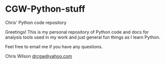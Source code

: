 CGW-Python-stuff
================

Chris' Python code repository

Greetings! This is my personal repository of Python code and docs for analysis tools used 
in my work and just general fun things as I learn Python. 

Feel free to email me if you have any questions.

Chris Wilson
drcgw@yahoo.com
